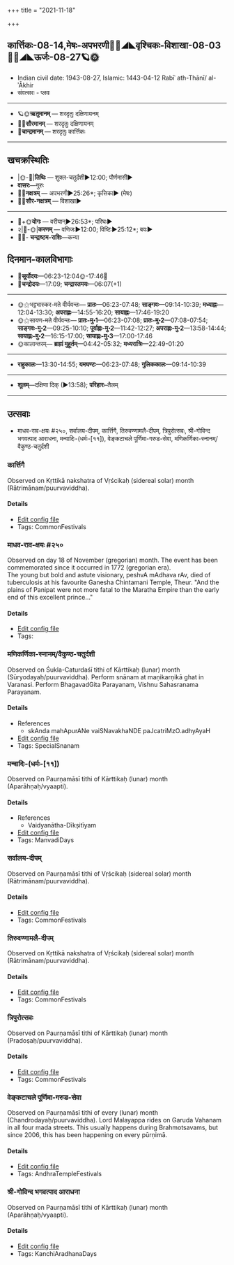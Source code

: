 +++
title = "2021-11-18"

+++
## कार्त्तिकः-08-14,मेषः-अपभरणी🌛🌌◢◣वृश्चिकः-विशाखा-08-03🌌🌞◢◣ऊर्जः-08-27🪐🌞
- Indian civil date: 1943-08-27, Islamic: 1443-04-12 Rabīʿ ath-Thānī/ al-ʾĀkhir
- संवत्सरः - प्लवः
___________________
- 🪐🌞**ऋतुमानम्** — शरदृतुः दक्षिणायनम्
- 🌌🌞**सौरमानम्** — शरदृतुः दक्षिणायनम्
- 🌛**चान्द्रमानम्** — शरदृतुः कार्त्तिकः
___________________


## खचक्रस्थितिः
- |🌞-🌛|**तिथिः** — शुक्ल-चतुर्दशी►12:00; पौर्णमासी►  
- **वासरः**—गुरुः  
- 🌌🌛**नक्षत्रम्** — अपभरणी►25:26*; कृत्तिका► (मेषः)  
- 🌌🌞**सौर-नक्षत्रम्** — विशाखा►  
___________________
- 🌛+🌞**योगः** — वरीयान्►26:53*; परिघः►  
- २|🌛-🌞|**करणम्** — वणिजः►12:00; विष्टिः►25:12*; बवः►  
- 🌌🌛- **चन्द्राष्टम-राशिः**—कन्या  


## दिनमान-कालविभागाः
- 🌅**सूर्योदयः**—06:23-12:04🌞️-17:46🌇  
- 🌛**चन्द्रोदयः**—17:09; **चन्द्रास्तमयः**—06:07(+1)  
___________________
- 🌞⚝भट्टभास्कर-मते वीर्यवन्तः— **प्रातः**—06:23-07:48; **साङ्गवः**—09:14-10:39; **मध्याह्नः**—12:04-13:30; **अपराह्णः**—14:55-16:20; **सायाह्नः**—17:46-19:20  
- 🌞⚝सायण-मते वीर्यवन्तः— **प्रातः-मु॰1**—06:23-07:08; **प्रातः-मु॰2**—07:08-07:54; **साङ्गवः-मु॰2**—09:25-10:10; **पूर्वाह्णः-मु॰2**—11:42-12:27; **अपराह्णः-मु॰2**—13:58-14:44; **सायाह्णः-मु॰2**—16:15-17:00; **सायाह्णः-मु॰3**—17:00-17:46  
- 🌞कालान्तरम्— **ब्राह्मं मुहूर्तम्**—04:42-05:32; **मध्यरात्रिः**—22:49-01:20  
___________________
- **राहुकालः**—13:30-14:55; **यमघण्टः**—06:23-07:48; **गुलिककालः**—09:14-10:39  
___________________
- **शूलम्**—दक्षिणा दिक् (►13:58); **परिहारः**–तैलम्  
___________________

## उत्सवाः
- माधव-राव-क्षयः #२५०, सर्वालय-दीपम्, कार्त्तिगै, तिरुवण्णामलै-दीपम्, त्रिपुरोत्सवः, श्री-गोविन्द भगवत्पाद आराधना, मन्वादिः-(धर्मः-[११]), वेङ्कटाचले पूर्णिमा-गरुड-सेवा, मणिकर्णिका-स्नानम्/वैकुण्ठ-चतुर्दशी
### कार्त्तिगै

Observed on Kṛttikā nakshatra of Vṛścikaḥ (sidereal solar) month (Rātrimānam/puurvaviddha). 

#### Details
- [Edit config file](https://github.com/jyotisham/adyatithi/tree/master/tamil/sidereal_solar_month/nakshatra/08/03/kArttigai.toml)
- Tags: CommonFestivals


### माधव-राव-क्षयः #२५०

Observed on day 18 of November (gregorian) month. The event has been commemorated since it occurred in 1772 (gregorian era).  
The young but bold and astute visionary, peshvA mAdhava rAv, died of tuberculosis at his favourite Ganesha Chintamani Temple, Theur.  "And the plains of Panipat were not more fatal to the Maratha Empire than the early end of this excellent prince…"

#### Details
- [Edit config file](https://github.com/jyotisham/adyatithi/tree/master/mahApuruSha/xatra-later/gregorian/day/11/18/mAdhava-rAva-kSayaH.toml)
- Tags: 


### मणिकर्णिका-स्नानम्/वैकुण्ठ-चतुर्दशी

Observed on Śukla-Caturdaśī tithi of Kārttikaḥ (lunar) month (Sūryodayaḥ/puurvaviddha). Perform snānam at maṇikarṇikā ghat in Varanasi. Perform BhagavadGita Parayanam, Vishnu Sahasranama Parayanam.

#### Details
- References
  - skAnda mahApurANe vaiSNavakhaNDE paJcatriMzO.adhyAyaH
- [Edit config file](https://github.com/jyotisham/adyatithi/tree/master/devatA/vaiShNava/lunar_month/tithi/08/14/maNikarNikA-snAnam%20or%20vaikuNTha-caturdazI.toml)
- Tags: SpecialSnanam


### मन्वादिः-(धर्मः-[११])

Observed on Paurṇamāsī tithi of Kārttikaḥ (lunar) month (Aparāhṇaḥ/vyaapti). 

#### Details
- References
  - Vaidyanātha-Dīkṣitīyam
- [Edit config file](https://github.com/jyotisham/adyatithi/tree/master/time_focus/yugAdiH/lunar_month/tithi/08/15/manvAdiH~%28dharmaH~%5B11%5D%29.toml)
- Tags: ManvadiDays


### सर्वालय-दीपम्

Observed on Paurṇamāsī tithi of Vṛścikaḥ (sidereal solar) month (Rātrimānam/puurvaviddha). 

#### Details
- [Edit config file](https://github.com/jyotisham/adyatithi/tree/master/tamil/sidereal_solar_month/tithi/08/15/sarvAlaya~dIpam.toml)
- Tags: CommonFestivals


### तिरुवण्णामलै-दीपम्

Observed on Kṛttikā nakshatra of Vṛścikaḥ (sidereal solar) month (Rātrimānam/puurvaviddha). 

#### Details
- [Edit config file](https://github.com/jyotisham/adyatithi/tree/master/tamil/sidereal_solar_month/nakshatra/08/03/tiruvaNNAmalai~dIpam.toml)
- Tags: CommonFestivals


### त्रिपुरोत्सवः

Observed on Paurṇamāsī tithi of Kārttikaḥ (lunar) month (Pradoṣaḥ/puurvaviddha). 

#### Details
- [Edit config file](https://github.com/jyotisham/adyatithi/tree/master/general/lunar_month/tithi/08/15/tripurOtsavaH.toml)
- Tags: CommonFestivals


### वेङ्कटाचले पूर्णिमा-गरुड-सेवा

Observed on Paurṇamāsī tithi of every (lunar) month (Chandrodayaḥ/puurvaviddha). Lord Malayappa rides on Garuda Vahanam in all four mada streets. This usually happens during Brahmotsavams, but since 2006, this has been happening on every pūrṇimā.

#### Details
- [Edit config file](https://github.com/jyotisham/adyatithi/tree/master/temples/venkaTAchala/lunar_month/tithi/00/15/vEGkaTAcalE%20pUrNimA~garuDa-sEvA.toml)
- Tags: AndhraTempleFestivals


### श्री-गोविन्द भगवत्पाद आराधना

Observed on Paurṇamāsī tithi of Kārttikaḥ (lunar) month (Aparāhṇaḥ/vyaapti). 

#### Details
- [Edit config file](https://github.com/jyotisham/adyatithi/tree/master/mahApuruSha/kAnchI-maTha/lunar_month/tithi/08/15/zrI~gOvinda%20bhagavatpAda%20ArAdhanA.toml)
- Tags: KanchiAradhanaDays


